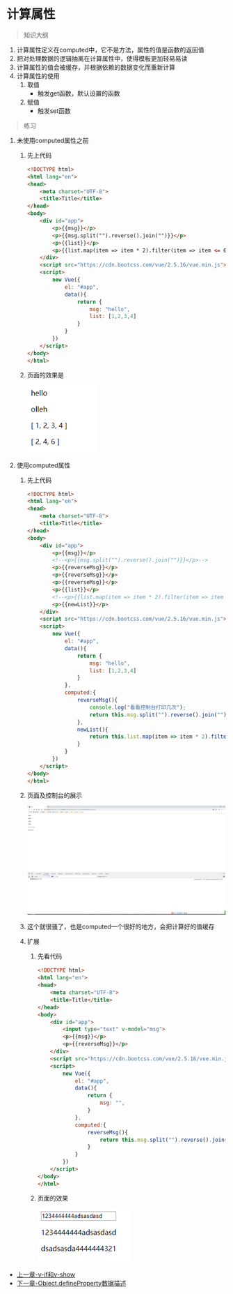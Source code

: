 # 计算属性

> 知识大纲
1. 计算属性定义在computed中，它不是方法，属性的值是函数的返回值
2. 把对处理数据的逻辑抽离在计算属性中，使得模板更加轻易易读
3. 计算属性的值会被缓存，并根据依赖的数据变化而重新计算
4. 计算属性的使用
    1. 取值
        * 触发get函数，默认设置的函数
    2. 赋值
        * 触发set函数
        
> 练习
1. 未使用computed属性之前
    1. 先上代码
        ```html
        <!DOCTYPE html>
        <html lang="en">
        <head>
            <meta charset="UTF-8">
            <title>Title</title>
        </head>
        <body>
            <div id="app">
                <p>{{msg}}</p>
                <p>{{msg.split("").reverse().join("")}}</p>
                <p>{{list}}</p>
                <p>{{list.map(item => item * 2).filter(item => item <= 6)}}</p>
            </div>
            <script src="https://cdn.bootcss.com/vue/2.5.16/vue.min.js"></script>
            <script>
                new Vue({
                    el: "#app",
                    data(){
                        return {
                            msg: "hello",
                            list: [1,2,3,4]
                        }
                    }
                })
            </script>
        </body>
        </html>
        ```   
    2. 页面的效果是
        
        ![](./images/未使用computed属性.jpg)  
        
2. 使用computed属性
    1. 先上代码
        ```html
        <!DOCTYPE html>
        <html lang="en">
        <head>
            <meta charset="UTF-8">
            <title>Title</title>
        </head>
        <body>
            <div id="app">
                <p>{{msg}}</p>
                <!--<p>{{msg.split("").reverse().join("")}}</p>-->
                <p>{{reverseMsg}}</p>
                <p>{{reverseMsg}}</p>
                <p>{{reverseMsg}}</p>
                <p>{{list}}</p>
                <!--<p>{{list.map(item => item * 2).filter(item => item <= 6)}}</p>-->
                <p>{{newList}}</p>
            </div>
            <script src="https://cdn.bootcss.com/vue/2.5.16/vue.min.js"></script>
            <script>
                new Vue({
                    el: "#app",
                    data(){
                        return {
                            msg: "hello",
                            list: [1,2,3,4]
                        }
                    },
                    computed:{
                        reverseMsg(){
                            console.log("看看控制台打印几次");
                            return this.msg.split("").reverse().join("");
                        },
                        newList(){
                            return this.list.map(item => item * 2).filter(item => item <= 6);
                        }
                    }
                })
            </script>
        </body>
        </html>
        ```
    2. 页面及控制台的展示
        
        ![](./images/使用computed属性.jpg) 
        
    3. 这个就很骚了，也是computed一个很好的地方，会把计算好的值缓存 
    
    4. 扩展  
        1. 先看代码
            ```html
            <!DOCTYPE html>
            <html lang="en">
            <head>
                <meta charset="UTF-8">
                <title>Title</title>
            </head>
            <body>
                <div id="app">
                    <input type="text" v-model="msg">
                    <p>{{msg}}</p>
                    <p>{{reverseMsg}}</p>
                </div>
                <script src="https://cdn.bootcss.com/vue/2.5.16/vue.min.js"></script>
                <script>
                    new Vue({
                        el: "#app",
                        data(){
                            return {
                                msg: "",
                            }
                        },
                        computed:{
                            reverseMsg(){
                                return this.msg.split("").reverse().join("");
                            }
                        }
                    })
                </script>
            </body>
            </html>
            ```   
        2. 页面的效果 
            
            ![](./images/扩展的效果.jpg)
                
* [上一章-v-if和v-show](../07-v-if和v-show/v-if和v-show.md) 
* [下一章-Object.defineProperty数据描述](../09-Object.defineProperty数据描述/Object.defineProperty数据描述.md)             